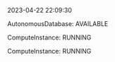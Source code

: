 2023-04-22 22:09:30

AutonomousDatabase: AVAILABLE

ComputeInstance: RUNNING

ComputeInstance: RUNNING